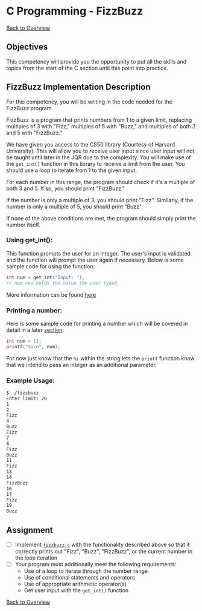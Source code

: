 # C Programming - FizzBuzz

[Back to Overview](../README.md)

## Objectives

This competency will provide you the opportunity to put all the skills and topics from the start of the C section until this point into practice. 

## FizzBuzz Implementation Description

For this competency, you will be writing in the code needed for the FizzBuzz program. 

FizzBuzz is a program that prints numbers from 1 to a given limit, replacing multiples of 3 with "Fizz," multiples of 5 with "Buzz," and multiples of both 3 and 5 with "FizzBuzz."

We have given you access to the CS50 library (Courtesy of Harvard University). This will allow you to receive user input since user input will not be taught until later in the JQR due to the complexity. You will make use of the `get_int()` function in this library to receive a limit from the user. You should use a loop to iterate from 1 to the given input.

For each number in this range, the program should check if it's a multiple of both 3 and 5. If so, you should print "FizzBuzz."

If the number is only a multiple of 3, you should print "Fizz". Similarly, if the number is only a multiple of 5, you should print "Buzz".

If none of the above conditions are met, the program should simply print the number itself.

### Using get_int():
This function prompts the user for an integer. The user's input is validated and the function will prompt the user again if necessary. Below is some sample code for using the function:
```c
int num = get_int("Input: ");
// num now holds the value the user typed
```
More information can be found [here](https://manual.cs50.io/3/get_int)

### Printing a number:
Here is some sample code for printing a number which will be covered in detail in a later [section](../2.11_strings/knowledge_check.md):
```c
int num = 11;
printf("%i\n", num);
```
For now just know that the `%i` within the string lets the `printf` function know that we intend to pass an integer as an additional parameter.

### Example Usage:

```bash
$ ./fizzbuzz
Enter limit: 20
1
2
Fizz
4
Buzz
Fizz
7
8
Fizz
Buzz
11
Fizz
13
14
FizzBuzz
16
17
Fizz
19
Buzz
```

## Assignment
- [ ] Implement [`fizzbuzz.c`](./fizzbuzz.c) with the functionality described above so that it correctly prints out "Fizz", "Buzz", "FizzBuzz", or the current number in the loop iteration
- [ ] Your program must additionally meet the following requirements:
  - Use of a loop to iterate through the number range
  - Use of conditional statements and operators
  - Use of appropriate arithmetic operator(s) 
  - Get user input with the `get_int()` function

[Back to Overview](../README.md)